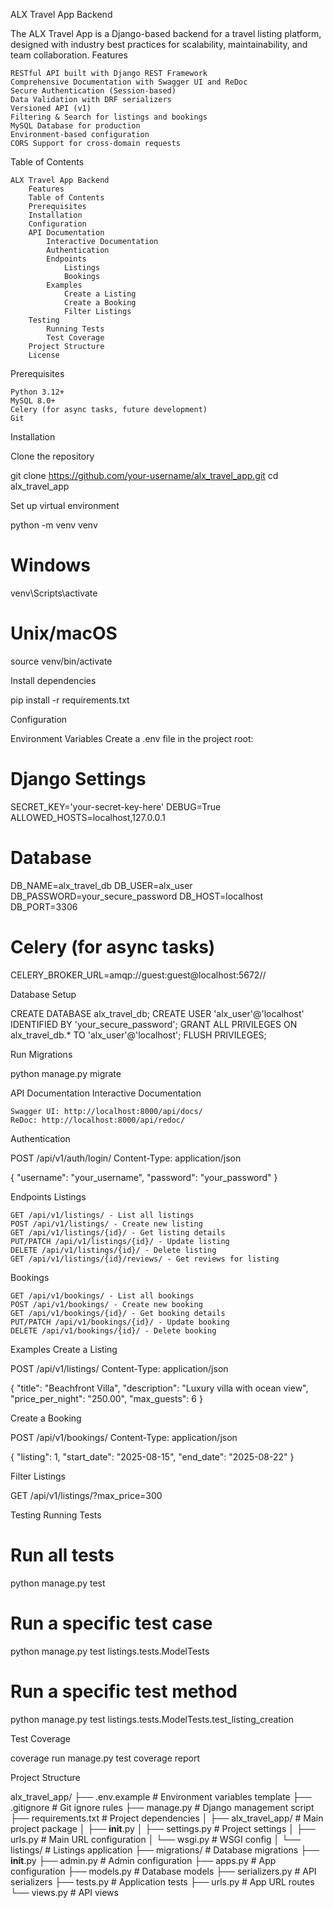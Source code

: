 ALX Travel App Backend

The ALX Travel App is a Django-based backend for a travel listing platform, designed with industry best practices for scalability, maintainability, and team collaboration.
Features

    RESTful API built with Django REST Framework
    Comprehensive Documentation with Swagger UI and ReDoc
    Secure Authentication (Session-based)
    Data Validation with DRF serializers
    Versioned API (v1)
    Filtering & Search for listings and bookings
    MySQL Database for production
    Environment-based configuration
    CORS Support for cross-domain requests

Table of Contents

    ALX Travel App Backend
        Features
        Table of Contents
        Prerequisites
        Installation
        Configuration
        API Documentation
            Interactive Documentation
            Authentication
            Endpoints
                Listings
                Bookings
            Examples
                Create a Listing
                Create a Booking
                Filter Listings
        Testing
            Running Tests
            Test Coverage
        Project Structure
        License

Prerequisites

    Python 3.12+
    MySQL 8.0+
    Celery (for async tasks, future development)
    Git

Installation

Clone the repository

git clone https://github.com/your-username/alx_travel_app.git
cd alx_travel_app

Set up virtual environment

python -m venv venv
# Windows
venv\Scripts\activate
# Unix/macOS
source venv/bin/activate

Install dependencies

pip install -r requirements.txt

Configuration

Environment Variables Create a .env file in the project root:

# Django Settings
SECRET_KEY='your-secret-key-here'
DEBUG=True
ALLOWED_HOSTS=localhost,127.0.0.1

# Database
DB_NAME=alx_travel_db
DB_USER=alx_user
DB_PASSWORD=your_secure_password
DB_HOST=localhost
DB_PORT=3306

# Celery (for async tasks)
CELERY_BROKER_URL=amqp://guest:guest@localhost:5672//

Database Setup

CREATE DATABASE alx_travel_db;
CREATE USER 'alx_user'@'localhost' IDENTIFIED BY 'your_secure_password';
GRANT ALL PRIVILEGES ON alx_travel_db.* TO 'alx_user'@'localhost';
FLUSH PRIVILEGES;

Run Migrations

python manage.py migrate

API Documentation
Interactive Documentation

    Swagger UI: http://localhost:8000/api/docs/
    ReDoc: http://localhost:8000/api/redoc/

Authentication

POST /api/v1/auth/login/
Content-Type: application/json

{
   "username": "your_username",
   "password": "your_password"
}

Endpoints
Listings

    GET /api/v1/listings/ - List all listings
    POST /api/v1/listings/ - Create new listing
    GET /api/v1/listings/{id}/ - Get listing details
    PUT/PATCH /api/v1/listings/{id}/ - Update listing
    DELETE /api/v1/listings/{id}/ - Delete listing
    GET /api/v1/listings/{id}/reviews/ - Get reviews for listing

Bookings

    GET /api/v1/bookings/ - List all bookings
    POST /api/v1/bookings/ - Create new booking
    GET /api/v1/bookings/{id}/ - Get booking details
    PUT/PATCH /api/v1/bookings/{id}/ - Update booking
    DELETE /api/v1/bookings/{id}/ - Delete booking

Examples
Create a Listing

POST /api/v1/listings/
Content-Type: application/json

{
   "title": "Beachfront Villa",
   "description": "Luxury villa with ocean view",
   "price_per_night": "250.00",
   "max_guests": 6
}

Create a Booking

POST /api/v1/bookings/
Content-Type: application/json

{
   "listing": 1,
   "start_date": "2025-08-15",
   "end_date": "2025-08-22"
}

Filter Listings

GET /api/v1/listings/?max_price=300

Testing
Running Tests

# Run all tests
python manage.py test

# Run a specific test case
python manage.py test listings.tests.ModelTests

# Run a specific test method
python manage.py test listings.tests.ModelTests.test_listing_creation

Test Coverage

coverage run manage.py test
coverage report

Project Structure

alx_travel_app/
├── .env.example            # Environment variables template
├── .gitignore              # Git ignore rules
├── manage.py               # Django management script
├── requirements.txt        # Project dependencies
│
├── alx_travel_app/         # Main project package
│   ├── __init__.py
│   ├── settings.py         # Project settings
│   ├── urls.py            # Main URL configuration
│   └── wsgi.py            # WSGI config
│
└── listings/              # Listings application
    ├── migrations/        # Database migrations
    ├── __init__.py
    ├── admin.py          # Admin configuration
    ├── apps.py           # App configuration
    ├── models.py         # Database models
    ├── serializers.py    # API serializers
    ├── tests.py          # Application tests
    ├── urls.py          # App URL routes
    └── views.py         # API views
